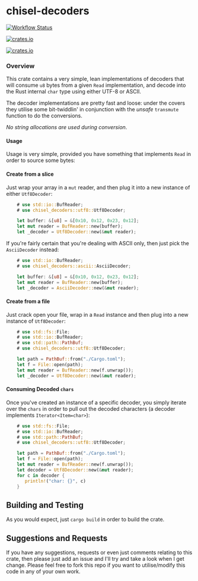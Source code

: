 # chisel-decoders

[![Workflow Status](https://img.shields.io/github/actions/workflow/status/jonnycoombes/chisel-core/rust.yml)](https://img.shields.io/github/actions/workflow/status/jonnycoombes/chisel-core/rust.yml)

[![crates.io](https://img.shields.io/crates/v/chisel-decoders.svg)](https://crates.io/crates/chisel-decoders)

[![crates.io](https://img.shields.io/crates/l/chisel-decoders.svg)](https://crates.io/crates/chisel-decoders)

### Overview

This crate contains a very simple, lean implementations of decoders that will consume `u8` bytes from a given
`Read` implementation, and decode into the Rust internal `char` type using either UTF-8 or ASCII.

The decoder implementations are pretty fast and loose: under the covers they utilise some bit-twiddlin' in
conjunction with the *unsafe* `transmute` function to do the conversions.

*No string allocations are used during conversion*.

#### Usage

Usage is very simple, provided you have something that implements `Read` in order to source some bytes:

#### Create from a slice

Just wrap your array in a `mut` reader, and then plug it into a new instance of either `Utf8Decoder`:

```rust
    # use std::io::BufReader;
    # use chisel_decoders::utf8::Utf8Decoder;

    let buffer: &[u8] = &[0x10, 0x12, 0x23, 0x12];
    let mut reader = BufReader::new(buffer);
    let _decoder = Utf8Decoder::new(&mut reader);
```
If you're fairly certain that you're dealing with ASCII only, then just pick the `AsciiDecoder` instead:

```rust
    # use std::io::BufReader;
    # use chisel_decoders::ascii::AsciiDecoder;

    let buffer: &[u8] = &[0x10, 0x12, 0x23, 0x12];
    let mut reader = BufReader::new(buffer);
    let _decoder = AsciiDecoder::new(&mut reader);
```

#### Create from a file

Just crack open your file, wrap in a `Read` instance and then plug into a new instance of `Utf8Decoder`:

```rust
    # use std::fs::File;
    # use std::io::BufReader;
    # use std::path::PathBuf;
    # use chisel_decoders::utf8::Utf8Decoder;

    let path = PathBuf::from("./Cargo.toml");
    let f = File::open(path);
    let mut reader = BufReader::new(f.unwrap());
    let _decoder = Utf8Decoder::new(&mut reader);
```
#### Consuming Decoded `chars`

Once you've created an instance of a specific decoder, you simply iterate over the `chars` in
order to pull out the decoded characters (a decoder implements `Iterator<Item=char>`):

```rust
    # use std::fs::File;
    # use std::io::BufReader;
    # use std::path::PathBuf;
    # use chisel_decoders::utf8::Utf8Decoder;

    let path = PathBuf::from("./Cargo.toml");
    let f = File::open(path);
    let mut reader = BufReader::new(f.unwrap());
    let decoder = Utf8Decoder::new(&mut reader);
    for c in decoder {
       println!("char: {}", c)
    }
```


## Building and Testing

As you would expect, just `cargo build` in order to build the crate.

## Suggestions and Requests

If you have any suggestions, requests or even just comments relating to this crate, then please just add an issue and
I'll try and take a look when I get change.  Please feel free to fork this repo if you want to utilise/modify this code
in any of your own work.

